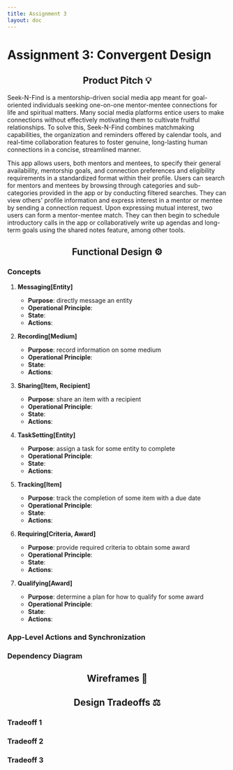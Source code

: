 ```yaml
---
title: Assignment 3
layout: doc
---
```


# Assignment 3: Convergent Design

<h2 align="center"> 
    Product Pitch 💡
</h2>

<!-- Need to explain functionalities in terms of Concepts -->
<!-- Need to emphasize other features such as eligibility -->

Seek-N-Find is a mentorship-driven social media app meant for goal-oriented individuals seeking one-on-one mentor-mentee connections for life and spiritual matters. Many social media platforms entice users to make connections without effectively motivating them to cultivate fruitful relationships. To solve this, Seek-N-Find combines matchmaking capabilities, the organization and reminders offered by calendar tools, and real-time collaboration features to foster genuine, long-lasting human connections in a concise, streamlined manner.

This app allows users, both mentors and mentees, to specify their general availability, mentorship goals, and connection preferences and eligibility requirements in a standardized format within their profile. Users can search for mentors and mentees by browsing through categories and sub-categories provided in the app or by conducting filtered searches. They can view others' profile information and express interest in a mentor or mentee by sending a connection request. Upon expressing mutual interest, two users can form a mentor-mentee match. They can then begin to schedule introductory calls in the app or collaboratively write up agendas and long-term goals using the shared notes feature, among other tools.

<h2 align="center">
    Functional Design ⚙️
</h2>

### Concepts

1. **Messaging[Entity]**

   - **Purpose**: directly message an entity
   - **Operational Principle**:
   - **State**:
   - **Actions**:

2. **Recording[Medium]**

   - **Purpose**: record information on some medium
   - **Operational Principle**:
   - **State**:
   - **Actions**:

3. **Sharing[Item, Recipient]**

   - **Purpose**: share an item with a recipient
   - **Operational Principle**:
   - **State**:
   - **Actions**:

4. **TaskSetting[Entity]**

   - **Purpose**: assign a task for some entity to complete
   - **Operational Principle**:
   - **State**:
   - **Actions**:

5. **Tracking[Item]**

   - **Purpose**: track the completion of some item with a due date
   - **Operational Principle**:
   - **State**:
   - **Actions**:

6. **Requiring[Criteria, Award]**

   - **Purpose**: provide required criteria to obtain some award
   - **Operational Principle**:
   - **State**:
   - **Actions**:

7. **Qualifying[Award]**

   - **Purpose**: determine a plan for how to qualify for some award
   - **Operational Principle**:
   - **State**:
   - **Actions**:

### App-Level Actions and Synchronization

### Dependency Diagram

<h2 align="center"> 
    Wireframes 📒
</h2>

<h2 align="center"> 
    Design Tradeoffs ⚖️
</h2>

### Tradeoff 1

### Tradeoff 2

### Tradeoff 3

